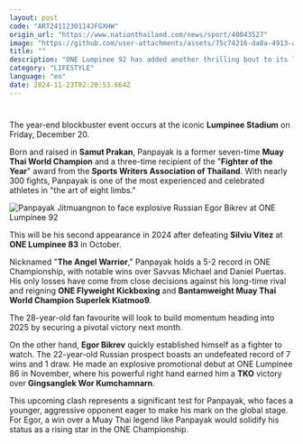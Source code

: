 ```yaml
---
layout: post
code: "ART2411230114JFGXHW"
origin_url: "https://www.nationthailand.com/news/sport/40043527"
image: "https://github.com/user-attachments/assets/75c74216-da8a-4913-aef9-97b64a373dd7"
title: ""
description: "ONE Lumpinee 92 has added another thrilling bout to its lineup, with Panpayak Jitmuangnon set to clash with fiery rising star Egor Bikrev in a flyweight Muay Thai showdown. "
category: "LIFESTYLE"
language: "en"
date: 2024-11-23T02:20:53.664Z
---
```


# 









The year-end blockbuster event occurs at the iconic **Lumpinee Stadium** on Friday, December 20.

Born and raised in **Samut Prakan**, Panpayak is a former seven-time **Muay Thai World Champion** and a three-time recipient of the "**Fighter of the Year**" award from the **Sports Writers Association of Thailand**. With nearly 300 fights, Panpayak is one of the most experienced and celebrated athletes in "the art of eight limbs."

   ![Panpayak Jitmuangnon to face explosive Russian Egor Bikrev at ONE Lumpinee 92 ](https://github.com/user-attachments/assets/ff43df4d-354f-4095-99d1-ddba03d8b69f)

This will be his second appearance in 2024 after defeating **Silviu Vitez** at **ONE Lumpinee 83** in October.

Nicknamed "**The Angel Warrior**," Panpayak holds a 5-2 record in ONE Championship, with notable wins over Savvas Michael and Daniel Puertas. His only losses have come from close decisions against his long-time rival and reigning **ONE Flyweight Kickboxing** and **Bantamweight Muay Thai World Champion Superlek Kiatmoo9**.

The 28-year-old fan favourite will look to build momentum heading into 2025 by securing a pivotal victory next month.

On the other hand, **Egor Bikrev** quickly established himself as a fighter to watch. The 22-year-old Russian prospect boasts an undefeated record of 7 wins and 1 draw. He made an explosive promotional debut at ONE Lumpinee 86 in November, where his powerful right hand earned him a **TKO** victory over **Gingsanglek Wor Kumchamnarn**.

This upcoming clash represents a significant test for Panpayak, who faces a younger, aggressive opponent eager to make his mark on the global stage. For Egor, a win over a Muay Thai legend like Panpayak would solidify his status as a rising star in the ONE Championship.